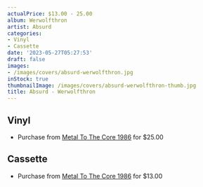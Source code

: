 ```yaml
---
actualPrice: $13.00 - 25.00
album: Werwolfthron
artist: Absurd
categories:
- Vinyl
- Cassette
date: '2023-05-27T05:27:53'
draft: false
images:
- /images/covers/absurd-werwolfthron.jpg
inStock: true
thumbnailImage: /images/covers/absurd-werwolfthron-thumb.jpg
title: Absurd - Werwolfthron
---
```


## Vinyl
* Purchase from [Metal To The Core 1986](https://metaltothecore1986.com/shop/absurd-werwolfthron-12-lp/) for $25.00
## Cassette
* Purchase from [Metal To The Core 1986](https://metaltothecore1986.com/shop/absurd-werwolfthron-cassette/) for $13.00
